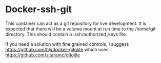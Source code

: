 # Docker-ssh-git

This container can act as a git repository for live development. It is expected that there will be a volume mount at run time to the /home/git directory. This should contain a .ssh/authorized_keys file.

If you need a solution with fine grained controls, I suggest: 
https://github.com/hlj/docker-gitolite 
which uses: 
https://github.com/sitaramc/gitolite
